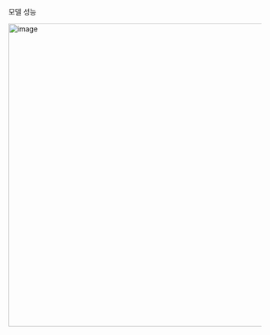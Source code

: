모델 성능 

<img width="602" alt="image" src="https://github.com/5dongdong/PY_AI/assets/90892290/748af410-f7f1-4563-8c09-707cd0ee7e95">
